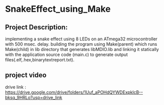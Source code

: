 # SnakeEffect_using_Make

## Project Description:
implementing  a snake effect using 8 LEDs on an ATmega32 microcontroller with 500 msec. delay.
building the program using Make(parent) which runs Make(child) in lib directory that generates libMDIO.lib and linking it statically with the application source code (main.c)
to generate output files(.elf,.hex,binarytextreport.txt).

## project video 
drive link : https://drive.google.com/drive/folders/1Uuf_aPOHdQYWDExpklcB--bksq_9HRLo?usp=drive_link
